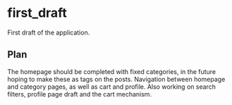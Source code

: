 # first_draft

First draft of the application. 

## Plan

The homepage should be completed with fixed categories, in the future hoping to make these as tags on the posts. Navigation between homepage and category pages, as well as cart and profile.
Also working on search filters, profile page draft and the cart mechanism.
